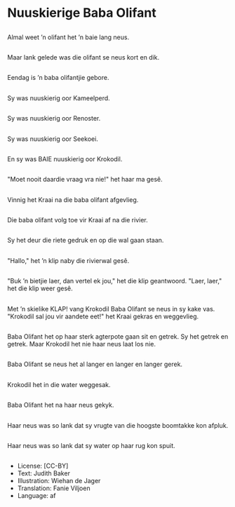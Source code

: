 # Nuuskierige Baba Olifant

##
Almal weet ’n olifant het ’n baie lang neus.

##
Maar lank gelede was die olifant se neus kort en dik.

##
Eendag is ’n baba olifantjie gebore.

##
Sy was nuuskierig oor Kameelperd.

##
Sy was nuuskierig oor Renoster.

##
Sy was nuuskierig oor Seekoei.

##
En sy was BAIE nuuskierig oor Krokodil.

##
"Moet nooit daardie vraag vra nie!" het haar ma gesê.

##
Vinnig het Kraai na die baba olifant afgevlieg.

##
Die baba olifant volg toe vir Kraai af na die rivier.

##
Sy het deur die riete gedruk en op die wal gaan staan.

##
"Hallo," het ’n klip naby die rivierwal gesê.

##
"Buk ’n bietjie laer, dan vertel ek jou," het die klip geantwoord. "Laer, laer," het die klip weer gesê.

##
Met ’n skielike KLAP! vang Krokodil Baba Olifant se neus in sy kake vas. "Krokodil sal jou vir aandete eet!" het Kraai gekras en weggevlieg.

##
Baba Olifant het op haar sterk agterpote gaan sit en getrek. Sy het getrek en getrek. Maar Krokodil het nie haar neus laat los nie.

##
Baba Olifant se neus het al langer en langer en langer gerek.

##
Krokodil het in die water weggesak.

##
Baba Olifant het na haar neus gekyk.

##
Haar neus was so lank dat sy vrugte van die hoogste boomtakke kon afpluk.

##
Haar neus was so lank dat sy water op haar rug kon spuit.

##
* License: [CC-BY]
* Text: Judith Baker
* Illustration: Wiehan de Jager
* Translation: Fanie Viljoen
* Language: af

